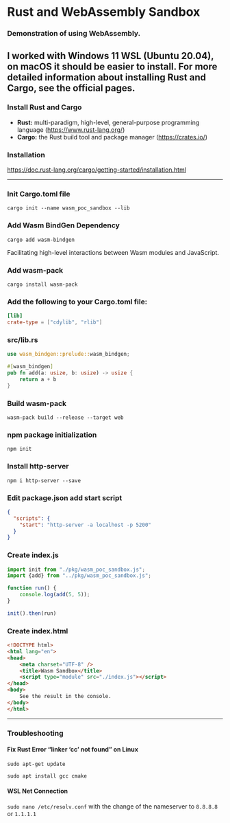 # Rust and WebAssembly Sandbox
### Demonstration of using WebAssembly.

I worked with Windows 11 WSL (Ubuntu 20.04), on macOS it should be 
easier to install. For more detailed information about installing 
Rust and Cargo, see the official pages.
---
### Install Rust and Cargo
- **Rust:** multi-paradigm, high-level, general-purpose programming language (https://www.rust-lang.org/)
- **Cargo:** the Rust build tool and package manager (https://crates.io/)

### Installation
https://doc.rust-lang.org/cargo/getting-started/installation.html

---

### Init Cargo.toml file
`cargo init --name wasm_poc_sandbox --lib`

### Add Wasm BindGen Dependency

`cargo add wasm-bindgen`

Facilitating high-level interactions between Wasm modules and JavaScript.

### Add wasm-pack
`cargo install wasm-pack`

### Add the following to your Cargo.toml file:
```toml
[lib]
crate-type = ["cdylib", "rlib"]
```

### src/lib.rs
```rust
use wasm_bindgen::prelude::wasm_bindgen;

#[wasm_bindgen]
pub fn add(a: usize, b: usize) -> usize {
    return a + b
}
```

### Build wasm-pack
`wasm-pack build --release --target web`

### npm package initialization

`npm init`

### Install http-server
`npm i http-server --save`

### Edit package.json add start script
```json
{
  "scripts": {
    "start": "http-server -a localhost -p 5200"
  }
}
```

### Create index.js
```javascript
import init from "./pkg/wasm_poc_sandbox.js";
import {add} from "../pkg/wasm_poc_sandbox.js";

function run() {
    console.log(add(5, 5));
}

init().then(run)
```

### Create index.html
```html
<!DOCTYPE html>
<html lang="en">
<head>
    <meta charset="UTF-8" />
    <title>Wasm Sandbox</title>
    <script type="module" src="./index.js"></script>
</head>
<body>
    See the result in the console.
</body>
</html>
```

---
### Troubleshooting

#### Fix Rust Error “linker ‘cc’ not found” on Linux
`sudo apt-get update`

`sudo apt install gcc cmake`

#### WSL Net Connection
`sudo nano /etc/resolv.conf`
with the change of the nameserver to `8.8.8.8` or `1.1.1.1`